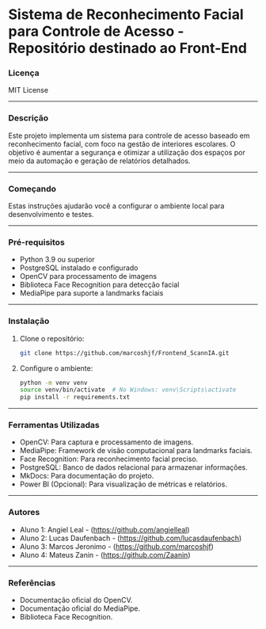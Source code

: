 # Sistema de Reconhecimento Facial para Controle de Acesso - Repositório destinado ao Front-End

### Licença
MIT License

---

### Descrição

Este projeto implementa um sistema para controle de acesso baseado em reconhecimento facial, com foco na gestão de interiores escolares. O objetivo é aumentar a segurança e otimizar a utilização dos espaços por meio da automação e geração de relatórios detalhados.

---

### Começando
Estas instruções ajudarão você a configurar o ambiente local para desenvolvimento e testes.

---

### Pré-requisitos
- Python 3.9 ou superior  
- PostgreSQL instalado e configurado  
- OpenCV para processamento de imagens  
- Biblioteca Face Recognition para detecção facial  
- MediaPipe para suporte a landmarks faciais  

---

### Instalação
1. Clone o repositório:

   ```bash
   git clone https://github.com/marcoshjf/Frontend_ScannIA.git

2. Configure o ambiente:

    ```bash
    python -m venv venv
    source venv/bin/activate  # No Windows: venv\Scripts\activate
    pip install -r requirements.txt


---

### Ferramentas Utilizadas
- OpenCV: Para captura e processamento de imagens.
- MediaPipe: Framework de visão computacional para landmarks faciais.
- Face Recognition: Para reconhecimento facial preciso.
- PostgreSQL: Banco de dados relacional para armazenar informações.
- MkDocs: Para documentação do projeto.
- Power BI (Opcional): Para visualização de métricas e relatórios.

---

### Autores
- Aluno 1: Angiel Leal - (https://github.com/angielleal)
- Aluno 2: Lucas Daufenbach - (https://github.com/lucasdaufenbach)
- Aluno 3: Marcos Jeronimo - (https://github.com/marcoshjf)
- Aluno 4: Mateus Zanin - (https://github.com/Zaanin)

---

### Referências
- Documentação oficial do OpenCV.
- Documentação oficial do MediaPipe.
- Biblioteca Face Recognition.
